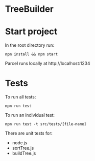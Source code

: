 # TreeBuilder

# Start project

In the root directory run:

```
npm install && npm start
```

Parcel runs locally at http://localhost:1234

# Tests

To run all tests:

```
npm run test
```

To run an individual test:

```
npm run test -t src/tests/[file-name]
```

There are unit tests for:

* node.js
* sortTree.js
* buildTree.js